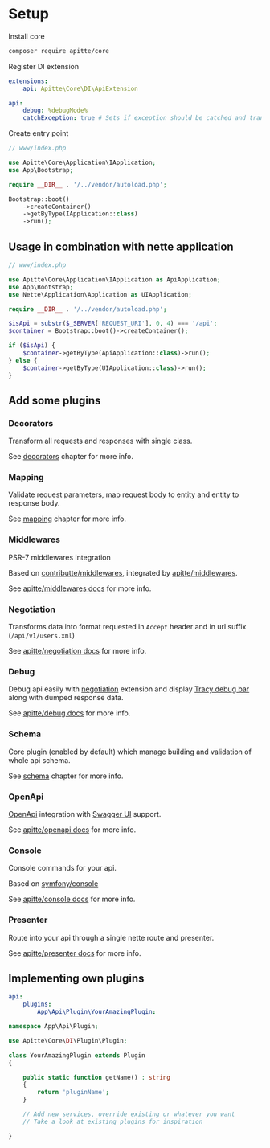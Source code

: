 # Setup

Install core

```bash
composer require apitte/core
```

Register DI extension

```yaml
extensions:
    api: Apitte\Core\DI\ApiExtension

api:
    debug: %debugMode%
    catchException: true # Sets if exception should be catched and transformed into response or rethrown to output (debug only)
```

Create entry point

```php
// www/index.php

use Apitte\Core\Application\IApplication;
use App\Bootstrap;

require __DIR__ . '/../vendor/autoload.php';

Bootstrap::boot()
    ->createContainer()
    ->getByType(IApplication::class)
    ->run();
```

## Usage in combination with nette application

```php
// www/index.php

use Apitte\Core\Application\IApplication as ApiApplication;
use App\Bootstrap;
use Nette\Application\Application as UIApplication;

require __DIR__ . '/../vendor/autoload.php';

$isApi = substr($_SERVER['REQUEST_URI'], 0, 4) === '/api';
$container = Bootstrap::boot()->createContainer();

if ($isApi) {
    $container->getByType(ApiApplication::class)->run();
} else {
    $container->getByType(UIApplication::class)->run();
}
```

## Add some plugins

### Decorators

Transform all requests and responses with single class.

See [decorators](decorators.md) chapter for more info.

### Mapping

Validate request parameters, map request body to entity and entity to response body.

See [mapping](mapping.md) chapter for more info.

### Middlewares

PSR-7 middlewares integration

Based on [contributte/middlewares](https://github.com/contributte/middlewares),
integrated by [apitte/middlewares](https://github.com/apitte/middlewares).

See [apitte/middlewares docs](https://github.com/apitte/middlewares) for more info.

### Negotiation

Transforms data into format requested in `Accept` header and in url suffix (`/api/v1/users.xml`)

See [apitte/negotiation docs](https://github.com/apitte/negotiation) for more info.

### Debug

Debug api easily with [negotiation](https://github.com/apitte/negotiation) extension
and display [Tracy debug bar](https://github.com/nette/tracy) along with dumped response data.

See [apitte/debug docs](https://github.com/apitte/debug) for more info.

### Schema

Core plugin (enabled by default) which manage building and validation of whole api schema.

See [schema](schema.md) chapter for more info.

### OpenApi

[OpenApi](https://github.com/OAI/OpenAPI-Specification) integration with [Swagger UI](https://petstore.swagger.io) support.

See [apitte/openapi docs](https://github.com/apitte/openapi) for more info.

### Console

Console commands for your api.

Based on [symfony/console](https://github.com/symfony/console)

See [apitte/console docs](https://github.com/apitte/console) for more info.

### Presenter

Route into your api through a single nette route and presenter.

See [apitte/presenter docs](https://github.com/apitte/presenter) for more info.

## Implementing own plugins

```yaml
api:
    plugins:
        App\Api\Plugin\YourAmazingPlugin:
```

```php
namespace App\Api\Plugin;

use Apitte\Core\DI\Plugin\Plugin;

class YourAmazingPlugin extends Plugin
{

    public static function getName() : string
    {
        return 'pluginName';
    }

    // Add new services, override existing or whatever you want
    // Take a look at existing plugins for inspiration

}
```
